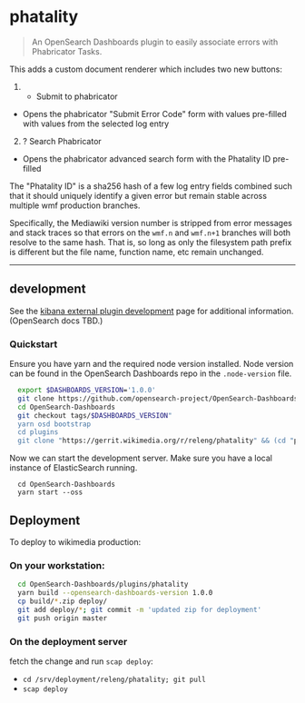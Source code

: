 # phatality

> An OpenSearch Dashboards plugin to easily associate errors with Phabricator Tasks.

This adds a custom document renderer which includes two new buttons:

1. + Submit to phabricator
 * Opens the phabricator "Submit Error Code" form with values
   pre-filled with values from the selected log entry
2. ? Search Phabricator
 * Opens the phabricator advanced search form with the Phatality ID
   pre-filled

The "Phatality ID" is a sha256 hash of a few log entry fields combined
such that it should uniquely identify a given error but remain stable
across multiple wmf production branches.

Specifically, the Mediawiki version number is stripped from error messages
and stack traces so that errors on the `wmf.n` and `wmf.n+1` branches will
both resolve to the same hash. That is, so long as only the filesystem path
prefix is different but the file name, function name, etc remain unchanged.

---

## development

See the [kibana external plugin development](https://www.elastic.co/guide/en/kibana/current/external-plugin-development.html) page for additional information.  (OpenSearch docs TBD.)

### Quickstart
Ensure you have yarn and the required node version installed.  Node version can be found in the OpenSearch Dashboards repo in the `.node-version` file.

```bash
  export $DASHBOARDS_VERSION='1.0.0'
  git clone https://github.com/opensearch-project/OpenSearch-Dashboards.git
  cd OpenSearch-Dashboards
  git checkout tags/$DASHBOARDS_VERSION"
  yarn osd bootstrap
  cd plugins
  git clone "https://gerrit.wikimedia.org/r/releng/phatality" && (cd "phatality" && mkdir -p .git/hooks && curl -Lo `git rev-parse --git-dir`/hooks/commit-msg https://gerrit.wikimedia.org/r/tools/hooks/commit-msg; chmod +x `git rev-parse --git-dir`/hooks/commit-msg)
```

Now we can start the development server.  Make sure you have a local instance of ElasticSearch running.
```
  cd OpenSearch-Dashboards
  yarn start --oss
```

## Deployment

To deploy to wikimedia production:

### On your workstation:
```bash
  cd OpenSearch-Dashboards/plugins/phatality
  yarn build --opensearch-dashboards-version 1.0.0
  cp build/*.zip deploy/
  git add deploy/*; git commit -m 'updated zip for deployment'
  git push origin master
```

### On the deployment server

 fetch the change and run `scap deploy`:

- `cd /srv/deployment/releng/phatality; git pull`
- `scap deploy`

